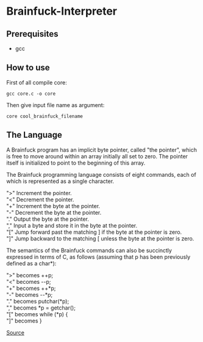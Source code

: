 # Brainfuck-Interpreter
## Prerequisites
* gcc
## How to use
First of all compile core:
```
gcc core.c -o core
```
Then give input file name as argument:
```
core cool_brainfuck_filename
```
## The Language
A Brainfuck program has an implicit byte pointer, called "the pointer", which is free to move around within an array initially all set to zero. The pointer itself is initialized to point to the beginning of this array.

The Brainfuck programming language consists of eight commands, each of which is represented as a single character.


">" 	Increment the pointer.  
"<" 	Decrement the pointer.  
"+" 	Increment the byte at the pointer.  
"-" 	Decrement the byte at the pointer.  
"." 	Output the byte at the pointer.  
"," 	Input a byte and store it in the byte at the pointer.  
"[" 	Jump forward past the matching ] if the byte at the pointer is zero.  
"]" 	Jump backward to the matching [ unless the byte at the pointer is zero.  

The semantics of the Brainfuck commands can also be succinctly expressed in terms of C, as follows (assuming that p has been previously defined as a char*):  


">" 	becomes 	++p;  
"<" 	becomes 	--p;  
"+" 	becomes 	++*p;  
"-" 	becomes 	--*p;  
"."		becomes 	putchar(*p);  
"," 	becomes 	*p = getchar();  
"[" 	becomes 	while (*p) {  
"]"		becomes 	}  

[Source](http://www.muppetlabs.com/~breadbox/bf/)